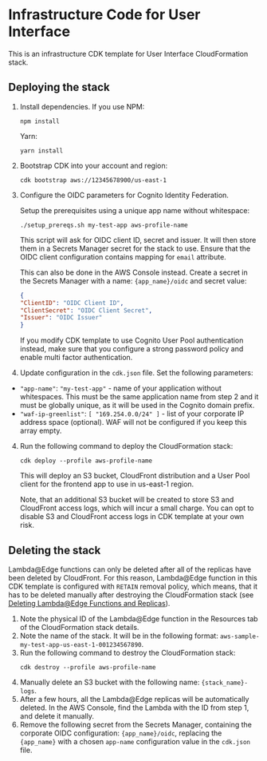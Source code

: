 # Infrastructure Code for User Interface

This is an infrastructure CDK template for User Interface CloudFormation stack. 

## Deploying the stack

1. Install dependencies. 
   If you use NPM:
   ```
   npm install
   ```

   Yarn:
   ```
   yarn install
   ```

1. Bootstrap CDK into your account and region:
   ```
   cdk bootstrap aws://12345678900/us-east-1
   ```

2. Configure the OIDC parameters for Cognito Identity Federation. 

   Setup the prerequisites using a unique app name without whitespace:
   ```
   ./setup_prereqs.sh my-test-app aws-profile-name
   ```

   This script will ask for OIDC client ID, secret and issuer. It will then store them in a Secrets Manager secret for the stack to use. Ensure that the OIDC client configuration contains mapping for `email` attribute.

   This can also be done in the AWS Console instead. Create a secret in the Secrets Manager with a name: `{app_name}/oidc` and secret value:
   ```json
   {
   "ClientID": "OIDC Client ID",
   "ClientSecret": "OIDC Client Secret",
   "Issuer": "OIDC Issuer"
   }
   ```

   If you modify CDK template to use Cognito User Pool authentication instead, make sure that you configure a strong password policy and enable multi factor authentication. 

3. Update configuration in the `cdk.json` file. Set the following parameters:
  * `"app-name"`: `"my-test-app"` - name of your application without whitespaces. This must be the same application name from step 2 and it must be globally unique, as it will be used in the Cognito domain prefix.
  * `"waf-ip-greenlist"`: `[ "169.254.0.0/24" ]` - list of your corporate IP address space (optional). WAF will not be configured if you keep this array empty. 

4. Run the following command to deploy the CloudFormation stack:
   ```
   cdk deploy --profile aws-profile-name
   ```

   This will deploy an S3 bucket, CloudFront distribution and a User Pool client for the frontend app to use in us-east-1 region.

   Note, that an additional S3 bucket will be created to store S3 and CloudFront access logs, which will incur a small charge. You can opt to disable S3 and CloudFront access logs in CDK template at your own risk. 

## Deleting the stack

Lambda@Edge functions can only be deleted after all of the replicas have been deleted by CloudFront. For this reason, Lambda@Edge function in this CDK template is configured with `RETAIN` removal policy, which means, that it has to be deleted manually after destroying the CloudFormation stack (see [Deleting Lambda@Edge Functions and Replicas](https://docs.aws.amazon.com/AmazonCloudFront/latest/DeveloperGuide/lambda-edge-delete-replicas.html)).

1. Note the physical ID of the Lambda@Edge function in the Resources tab of the CloudFormation stack details.  
2. Note the name of the stack. It will be in the following format: `aws-sample-my-test-app-us-east-1-001234567890`.
3. Run the following command to destroy the CloudFormation stack:
   ```
   cdk destroy --profile aws-profile-name
   ```
4. Manually delete an S3 bucket with the following name: `{stack_name}-logs`.
5. After a few hours, all the Lambda@Edge replicas will be automatically deleted. In the AWS Console, find the Lambda with the ID from step 1, and delete it manually. 
6. Remove the following secret from the Secrets Manager, containing the corporate OIDC configuration: `{app_name}/oidc`, replacing the `{app_name}` with a chosen `app-name` configuration value in the `cdk.json` file.